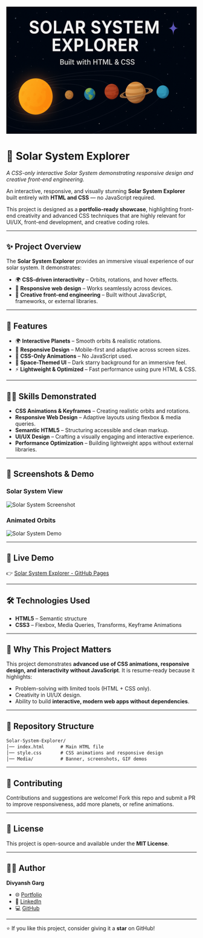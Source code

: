 ![Solar System Explorer Banner](Media/banner.png)

# 🌌 Solar System Explorer

_A CSS-only interactive Solar System demonstrating responsive design and creative front-end engineering._

An interactive, responsive, and visually stunning **Solar System Explorer** built entirely with **HTML and CSS** — no JavaScript required.

This project is designed as a **portfolio-ready showcase**, highlighting front-end creativity and advanced CSS techniques that are highly relevant for UI/UX, front-end development, and creative coding roles.

---

## ✨ Project Overview

The **Solar System Explorer** provides an immersive visual experience of our solar system.
It demonstrates:

- 🌍 **CSS-driven interactivity** – Orbits, rotations, and hover effects.
- 📱 **Responsive web design** – Works seamlessly across devices.
- 🎨 **Creative front-end engineering** – Built without JavaScript, frameworks, or external libraries.

---

## 🎯 Features

- 🌍 **Interactive Planets** – Smooth orbits & realistic rotations.
- 📱 **Responsive Design** – Mobile-first and adaptive across screen sizes.
- 🎨 **CSS-Only Animations** – No JavaScript used.
- 🌌 **Space-Themed UI** – Dark starry background for an immersive feel.
- ⚡ **Lightweight & Optimized** – Fast performance using pure HTML & CSS.

---

## 🧑‍💻 Skills Demonstrated

- **CSS Animations & Keyframes** – Creating realistic orbits and rotations.
- **Responsive Web Design** – Adaptive layouts using flexbox & media queries.
- **Semantic HTML5** – Structuring accessible and clean markup.
- **UI/UX Design** – Crafting a visually engaging and interactive experience.
- **Performance Optimization** – Building lightweight apps without external libraries.

---

## 📸 Screenshots & Demo

### Solar System View

![Solar System Screenshot](assets/screenshot.png)

### Animated Orbits

![Solar System Demo](assets/demo.gif)

---

## 🚀 Live Demo

👉 [Solar System Explorer - GitHub Pages](https://divyansh3105.github.io/Solar-System-Explorer/)

---

## 🛠️ Technologies Used

- **HTML5** – Semantic structure
- **CSS3** – Flexbox, Media Queries, Transforms, Keyframe Animations

---

## 📖 Why This Project Matters

This project demonstrates **advanced use of CSS animations, responsive design, and interactivity without JavaScript**.
It is resume-ready because it highlights:

- Problem-solving with limited tools (HTML + CSS only).
- Creativity in UI/UX design.
- Ability to build **interactive, modern web apps without dependencies**.

---

## 📂 Repository Structure

```
Solar-System-Explorer/
│── index.html      # Main HTML file
│── style.css       # CSS animations and responsive design
│── Media/          # Banner, screenshots, GIF demos
```

---

## 🤝 Contributing

Contributions and suggestions are welcome! Fork this repo and submit a PR to improve responsiveness, add more planets, or refine animations.

---

## 📜 License

This project is open-source and available under the **MIT License**.

---

## 👨‍💻 Author

**Divyansh Garg**

- 🌐 [Portfolio](https://divyansh3105.github.io/Portfolio/)
- 💼 [LinkedIn](www.linkedin.com/in/divyanshgarg3105)
- 💻 [GitHub](https://github.com/Divyansh3105)

---

⭐ If you like this project, consider giving it a **star** on GitHub!
